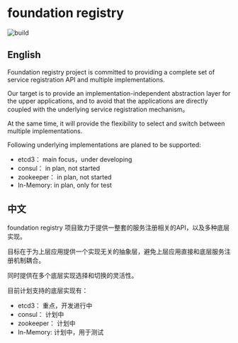 # foundation registry

![build](https://travis-ci.org/basiccloud/foundation-registry.svg?branch=master)
## English

Foundation registry project is committed to providing a complete set of service registration API and multiple implementations.

Our target is to provide an implementation-independent abstraction layer for the upper applications, and to avoid that the applications  are directly coupled with the underlying service registration mechanism。

At the same time, it will provide the flexibility to select and switch between multiple implementations.

Following underlying implementations are planed to be supported:

- etcd3： main focus，under developing
- consul： in plan, not started
- zookeeper： in plan, not started
- In-Memory: in plan, only for test

## 中文

foundation registry 项目致力于提供一整套的服务注册相关的API，以及多种底层实现。

目标在于为上层应用提供一个实现无关的抽象层，避免上层应用直接和底层服务注册机制耦合。

同时提供在多个底层实现选择和切换的灵活性。

目前计划支持的底层实现有：

- etcd3： 重点，开发进行中
- consul： 计划中
- zookeeper： 计划中
- In-Memory: 计划中，用于测试
